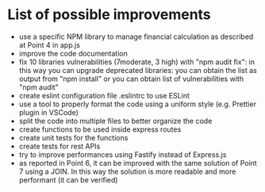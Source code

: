 # List of possible improvements

- use a specific NPM library to manage financial calculation as described at Point 4 in app.js
- improve the code documentation
- fix 10 libraries vulnerabilities (7moderate, 3 high) with "npm audit fix": in this way you can upgrade deprecated libraries:
  you can obtain the list as output from "npm install" or you can obtain list of vulnerabilities with "npm audit"
- create eslint configuration file .eslintrc to use ESLint
- use a tool to properly format the code using a uniform style (e.g. Prettier plugin in VSCode)
- split the code into multiple files to better organize the code
- create functions to be used inside express routes
- create unit tests for the functions
- create tests for rest APIs
- try to improve performances using Fastify instead of Express.js
- as reported in Point 6, it can be improved with the same solution of Point 7 using a JOIN.
  In this way the solution is more readable and more performant (it can be verified)